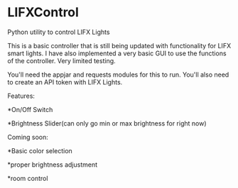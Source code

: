 # LIFXControl
Python utility to control LIFX Lights

This is a basic controller that is still being updated with functionality for LIFX smart lights. I have also implemented a very basic GUI
to use the functions of the controller. Very limited testing. 

You'll need the appjar and requests modules for this to run. You'll also need to create an API token with LIFX Lights.

Features:

*On/Off Switch

*Brightness Slider(can only go min or max brightness for right now)

Coming soon:

*Basic color selection

*proper brightness adjustment

*room control
